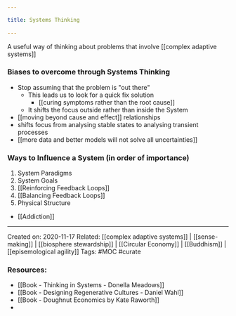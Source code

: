 ```yaml
---
title: Systems Thinking 
---
```

A useful way of thinking about problems that involve [[complex adaptive systems]]

### Biases to overcome through Systems Thinking
- Stop assuming that the problem is "out there"
	- This leads us to look for a quick fix solution 
		- [[curing symptoms rather than the root cause]]
	- It shifts the focus outside rather than inside the System
- [[moving beyond cause and effect]] relationships
- shifts focus from analysing stable states to analysing transient processes
- [[more data and better models will not solve all uncertainties]]

### Ways to Influence a System (in order of importance) 
1. System Paradigms
2. System Goals
3. [[Reinforcing Feedback Loops]]
4. [[Balancing Feedback Loops]]
5. Physical Structure



- [[Addiction]]

-------------------
Created on: 2020-11-17
Related: [[complex adaptive systems]] | [[sense-making]] | [[biosphere stewardship]] | [[Circular Economy]] | [[Buddhism]] | [[episemological agility]]
Tags: #MOC #curate 

### Resources:
- [[Book - Thinking in Systems - Donella Meadows]] 
- [[Book - Designing Regenerative Cultures - Daniel Wahl]]
- [[Book - Doughnut Economics by Kate Raworth]]
- 

